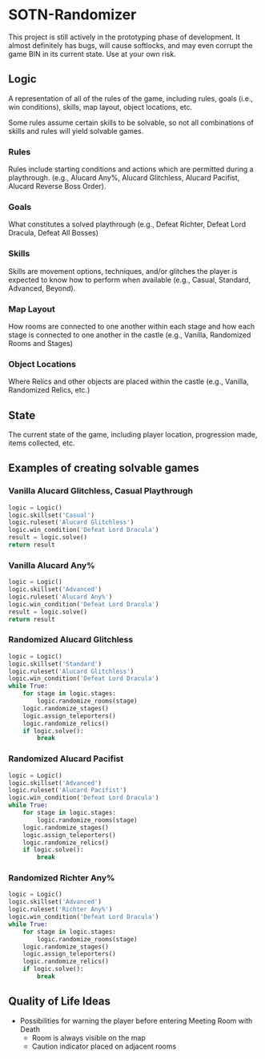 # SOTN-Randomizer

This project is still actively in the prototyping phase of development. It almost definitely has bugs, will cause softlocks, and may even corrupt the game BIN in its current state. Use at your own risk.

## Logic

A representation of all of the rules of the game, including rules, goals (i.e., win conditions), skills, map layout, object locations, etc.

Some rules assume certain skills to be solvable, so not all combinations of skills and rules will yield solvable games.

### Rules

Rules include starting conditions and actions which are permitted during a playthrough. (e.g., Alucard Any%, Alucard Glitchless, Alucard Pacifist, Alucard Reverse Boss Order).

### Goals

What constitutes a solved playthrough (e.g., Defeat Richter, Defeat Lord Dracula, Defeat All Bosses)

### Skills

Skills are movement options, techniques, and/or glitches the player is expected to know how to perform when available (e.g., Casual, Standard, Advanced, Beyond).

### Map Layout

How rooms are connected to one another within each stage and how each stage is connected to one another in the castle (e.g., Vanilla, Randomized Rooms and Stages)

### Object Locations

Where Relics and other objects are placed within the castle (e.g., Vanilla, Randomized Relics, etc.)

## State

The current state of the game, including player location, progression made, items collected, etc.

## Examples of creating solvable games

### Vanilla Alucard Glitchless, Casual Playthrough

```python
logic = Logic()
logic.skillset('Casual')
logic.ruleset('Alucard Glitchless')
logic.win_condition('Defeat Lord Dracula')
result = logic.solve()
return result
```

### Vanilla Alucard Any%

```python
logic = Logic()
logic.skillset('Advanced')
logic.ruleset('Alucard Any%')
logic.win_condition('Defeat Lord Dracula')
result = logic.solve()
return result
```

### Randomized Alucard Glitchless

```python
logic = Logic()
logic.skillset('Standard')
logic.ruleset('Alucard Glitchless')
logic.win_condition('Defeat Lord Dracula')
while True:
    for stage in logic.stages:
        logic.randomize_rooms(stage)
    logic.randomize_stages()
    logic.assign_teleporters()
    logic.randomize_relics()
    if logic.solve():
        break
```

### Randomized Alucard Pacifist

```python
logic = Logic()
logic.skillset('Advanced')
logic.ruleset('Alucard Pacifist')
logic.win_condition('Defeat Lord Dracula')
while True:
    for stage in logic.stages:
        logic.randomize_rooms(stage)
    logic.randomize_stages()
    logic.assign_teleporters()
    logic.randomize_relics()
    if logic.solve():
        break
```

### Randomized Richter Any%

```python
logic = Logic()
logic.skillset('Advanced')
logic.ruleset('Richter Any%')
logic.win_condition('Defeat Lord Dracula')
while True:
    for stage in logic.stages:
        logic.randomize_rooms(stage)
    logic.randomize_stages()
    logic.assign_teleporters()
    logic.randomize_relics()
    if logic.solve():
        break
```

## Quality of Life Ideas

- Possibilities for warning the player before entering Meeting Room with Death
  - Room is always visible on the map
  - Caution indicator placed on adjacent rooms